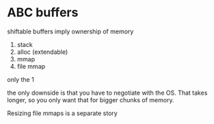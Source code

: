 #   ABC buffers

shiftable
buffers imply ownership of memory

1.  stack
2.  alloc (extendable)
3.  mmap
4.  file mmap

only the 1 

the only downside is that you have to negotiate with the OS.
That takes longer, so you only want that for bigger chunks of memory.

Resizing file mmaps is a separate story
